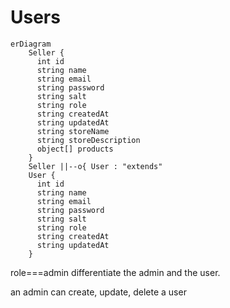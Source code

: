 # Users

```mermaid
erDiagram
    Seller {
      int id
      string name
      string email
      string password
      string salt
      string role
      string createdAt
      string updatedAt
      string storeName
      string storeDescription
      object[] products
    }
    Seller ||--o{ User : "extends"
    User {
      int id
      string name
      string email
      string password
      string salt
      string role
      string createdAt
      string updatedAt
    }
```

role===admin differentiate the admin and the user.

an admin can create, update, delete a user
